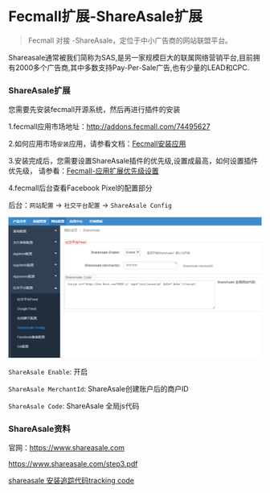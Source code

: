 Fecmall扩展-ShareAsale扩展
================

> Fecmall 对接 -ShareAsale，定位于中小广告商的网站联盟平台。

Shareasale通常被我们简称为SAS,是另一家规模巨大的联属网络营销平台,目前拥有2000多个广告商,其中多数支持Pay-Per-Sale广告,也有少量的LEAD和CPC.




### ShareAsale扩展


您需要先安装fecmall开源系统，然后再进行插件的安装

1.fecmall应用市场地址：http://addons.fecmall.com/74495627

2.如何应用市场`安装`应用，请参看文档：[Fecmall安装应用](https://www.fecmall.com/doc/fecshop-guide/addons/cn-2.0/guide-fecmall-addons-install.html)

3.安装完成后，您需要设置ShareAsale插件的优先级,设置成最高，如何设置插件优先级，
请参看：[Fecmall-应用扩展优先级设置](https://www.fecmall.com/doc/fecshop-guide/addons/cn-2.0/guide-fecmall-addons-score.html)


4.fecmall后台查看Facebook Pixel的配置部分 

后台：`网站配置` -> `社交平台配置` -> `ShareAsale Config`

![](images/20210708152607.png)


`ShareAsale Enable`: 开启

`ShareAsale MerchantId`: ShareAsale创建账户后的商户ID

`ShareAsale Code`: ShareAsale 全局js代码



### ShareAsale资料


官网：https://www.shareasale.com


https://www.shareasale.com/step3.pdf


[shareasale 安装追踪代码tracking code](https://minghao88.com/shareasale%E5%95%86%E5%AE%B6%E8%B4%A6%E6%88%B7%E8%AE%BE%E7%BD%AE%E6%95%99%E5%AD%A6/%E5%AE%89%E8%A3%85%E8%B7%9F%E8%B8%AA%E4%BB%A3%E7%A0%81/)


























